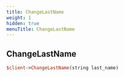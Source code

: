 ```yaml
---
title: ChangeLastName
weight: 1
hidden: true
menuTitle: ChangeLastName
---
```

## ChangeLastName
```perl
$client->ChangeLastName(string last_name)
```